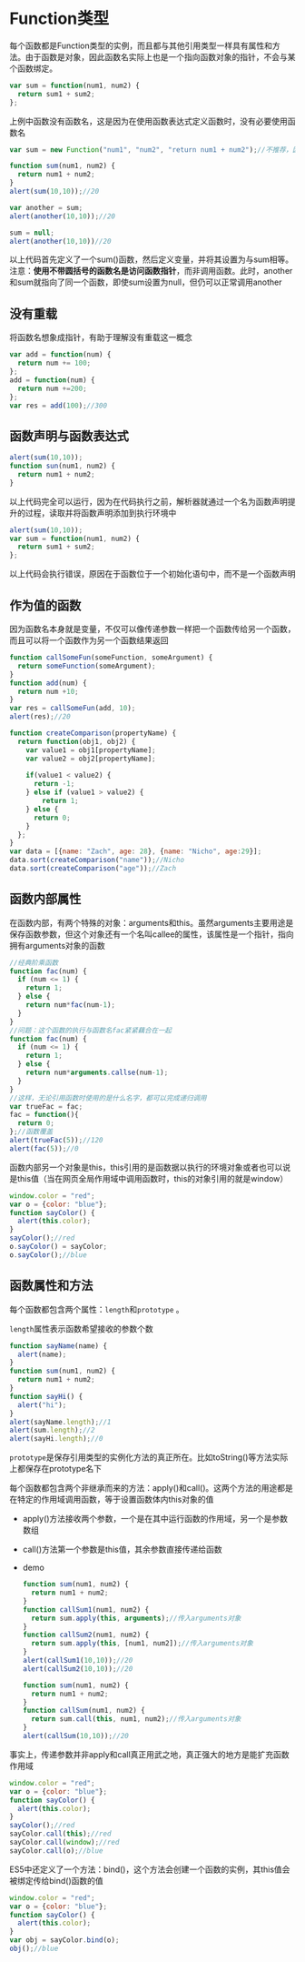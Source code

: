 # Function类型

每个函数都是Function类型的实例，而且都与其他引用类型一样具有属性和方法。由于函数是对象，因此函数名实际上也是一个指向函数对象的指针，不会与某个函数绑定。

```javascript
var sum = function(num1, num2) {
  return sum1 + sum2;
};
```

上例中函数没有函数名，这是因为在使用函数表达式定义函数时，没有必要使用函数名

```javascript
var sum = new Function("num1", "num2", "return num1 + num2");//不推荐，因为会解析两次代码
```

```javascript
function sum(num1, num2) {
  return num1 + num2;
}
alert(sum(10,10));//20

var another = sum;
alert(another(10,10));//20

sum = null;
alert(another(10,10))//20
```

以上代码首先定义了一个sum()函数，然后定义变量，并将其设置为与sum相等。注意：**使用不带圆括号的函数名是访问函数指针**，而非调用函数。此时，another和sum就指向了同一个函数，即使sum设置为null，但仍可以正常调用another



##  没有重载

将函数名想象成指针，有助于理解没有重载这一概念

```javascript
var add = function(num) {
  return num += 100;
};
add = function(num) {
  return num +=200;
};
var res = add(100);//300 
```



##  函数声明与函数表达式

```javascript
alert(sum(10,10));
function sun(num1, num2) {
  return num1 + num2;
}
```

以上代码完全可以运行，因为在代码执行之前，解析器就通过一个名为函数声明提升的过程，读取并将函数声明添加到执行环境中

```javascript
alert(sum(10,10));
var sum = function(num1, num2) {
  return sum1 + sum2;
};
```

以上代码会执行错误，原因在于函数位于一个初始化语句中，而不是一个函数声明



## 作为值的函数

因为函数名本身就是变量，不仅可以像传递参数一样把一个函数传给另一个函数，而且可以将一个函数作为另一个函数结果返回

```javascript
function callSomeFun(someFunction, someArgument) {
  return someFunction(someArgument);
}
function add(num) {
  return num +10;
}
var res = callSomeFun(add, 10);
alert(res);//20
```

```javascript
function createComparison(propertyName) {
  return function(obj1, obj2) {
    var value1 = obj1[propertyName];
    var value2 = obj2[propertyName];
    
    if(value1 < value2) {
      return -1;
    } else if (value1 > value2) {
    	return 1;
    } else {
      return 0;
    }
  };
}
var data = [{name: "Zach", age: 28}, {name: "Nicho", age:29}];
data.sort(createComparison("name"));//Nicho
data.sort(createComparison("age"));//Zach
```



## 函数内部属性

在函数内部，有两个特殊的对象：arguments和this。虽然arguments主要用途是保存函数参数，但这个对象还有一个名叫callee的属性，该属性是一个指针，指向拥有arguments对象的函数

```javascript
//经典阶乘函数
function fac(num) {
  if (num <= 1) {
    return 1;
  } else {
    return num*fac(num-1);
  }
}
//问题：这个函数的执行与函数名fac紧紧藕合在一起
function fac(num) {
  if (num <= 1) {
    return 1;
  } else {
    return num*arguments.callse(num-1);
  }
}
//这样，无论引用函数时使用的是什么名字，都可以完成递归调用
var trueFac = fac;
fac = function(){
  return 0;
};//函数覆盖
alert(trueFac(5));//120
alert(fac(5));//0
```

函数内部另一个对象是this，this引用的是函数据以执行的环境对象或者也可以说是this值（当在网页全局作用域中调用函数时，this的对象引用的就是window）

```javascript
window.color = "red";
var o = {color: "blue"};
function sayColor() {
  alert(this.color);
}
sayColor();//red
o.sayColor() = sayColor;
o.sayColor();//blue
```



## 函数属性和方法

每个函数都包含两个属性：`length`和`prototype` 。

`length`属性表示函数希望接收的参数个数

```javascript
function sayName(name) {
  alert(name);
}
function sum(num1, num2) {
  return num1 + num2;
}
function sayHi() {
  alert("hi");
}
alert(sayName.length);//1
alert(sum.length);//2
alert(sayHi.length);//0
```

`prototype`是保存引用类型的实例化方法的真正所在。比如toString()等方法实际上都保存在prototype名下



每个函数都包含两个非继承而来的方法：apply()和call()。这两个方法的用途都是在特定的作用域调用函数，等于设置函数体内this对象的值

- apply()方法接收两个参数，一个是在其中运行函数的作用域，另一个是参数数组

- call()方法第一个参数是this值，其余参数直接传递给函数

- demo

  ```javascript
  function sum(num1, num2) {
    return num1 + num2;
  }
  function callSum1(num1, num2) {
    return sum.apply(this, arguments);//传入arguments对象
  }
  function callSum2(num1, num2) {
    return sum.apply(this, [num1, num2]);//传入arguments对象
  }
  alert(callSum1(10,10));//20
  alert(callSum2(10,10));//20

  function sum(num1, num2) {
    return num1 + num2;
  }
  function callSum(num1, num2) {
    return sum.call(this, num1, num2);//传入arguments对象
  }
  alert(callSum(10,10));//20
  ```

事实上，传递参数并非apply和call真正用武之地，真正强大的地方是能扩充函数作用域

```javascript
window.color = "red";
var o = {color: "blue"};
function sayColor() {
  alert(this.color);
}
sayColor();//red
sayColor.call(this);//red
sayColor.call(window);//red
sayColor.call(o);//blue
```

ES5中还定义了一个方法：bind()，这个方法会创建一个函数的实例，其this值会被绑定传给bind()函数的值

```javascript
window.color = "red";
var o = {color: "blue"};
function sayColor() {
  alert(this.color);
}
var obj = sayColor.bind(o);
obj();//blue
```



